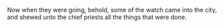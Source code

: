 Now when they were going, behold, some of the watch came into the city, and shewed unto the chief priests all the things that were done.
